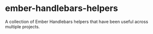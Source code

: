 ember-handlebars-helpers
========================

A collection of Ember Handlebars helpers that have been useful across multiple projects.

